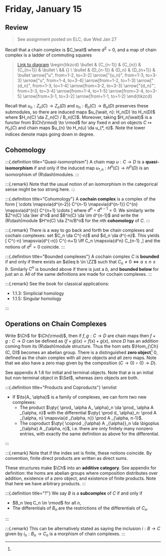 # Friday, January 15

## Review 

> See assignment posted on ELC, due Wed Jan 27

Recall that a chain complex is $C_\wait$ where $d^2 = 0$, and a map of chain complex is a ladder of commuting squares

> [Link to diagram](https://q.uiver.app/?q=WzAsMTEsWzEsMCwiQ197bi0xfSJdLFsyLDAsIkNfe259Il0sWzMsMCwiQ197bisxfSJdLFsyLDIsIkRfbiJdLFszLDIsIkRfe24rMX0iXSxbMSwyLCJEX3tuLTF9Il0sWzQsMCwiXFxidWxsZXQiXSxbNCwyLCJcXGJ1bGxldCJdLFswLDIsIlxcYnVsbGV0Il0sWzAsMCwiXFxidWxsZXQiXSxbMiwxXSxbMCw1LCJ1Il0sWzEsMywidV9uIl0sWzIsNCwidSJdLFswLDFdLFsxLDIsImRfbiJdLFs1LDNdLFszLDQsImRfbiIsMl0sWzIsNl0sWzQsN10sWzgsNV0sWzksMF1d)
\begin{tikzcd}
	\bullet & {C_{n-1}} & {C_{n}} & {C_{n+1}} & \bullet \\
	&& {} \\
	\bullet & {D_{n-1}} & {D_n} & {D_{n+1}} & \bullet
	\arrow["u", from=1-2, to=3-2]
	\arrow["{u_n}", from=1-3, to=3-3]
	\arrow["u", from=1-4, to=3-4]
	\arrow[from=1-2, to=1-3]
	\arrow["{d_n}", from=1-3, to=1-4]
	\arrow[from=3-2, to=3-3]
	\arrow["{d_n}"', from=3-3, to=3-4]
	\arrow[from=1-4, to=1-5]
	\arrow[from=3-4, to=3-5]
	\arrow[from=3-1, to=3-2]
	\arrow[from=1-1, to=1-2]
\end{tikzcd}

Recall that $u_n: Z_n(C) \to Z_n(D)$ and $u_n: B_n(C) \to B_n(D)$ preserves these submodules, so there are induced maps $u_{\wait, n}: H_n(D) \to H_n(D)$ where $H_n(C) \da Z_n(C) / B_n(C)$.
Moreover, taking $H_n(\wait)$ is a functor from $\Ch(\rmod) \to \rmod$ for any fixed $n$ and on objects $C\mapsto H_n(C)$ and chain maps $u_{n} \to H_n(u) \da u_{*, n}$.
Note the lower indices denote maps going down in degree.

## Cohomology


:::{.definition title="Quasi-isomorphism"}
A chain map $u:C\to D$ is a **quasi-isomorphism** if and only if the induced map $u_{*, n}: H^n(C) \to H^n(D)$ is an isomorphism of \(R\dash\)modules.
:::


:::{.remark}
Note that the usual notion of an isomorphism in the categorical sense might be too strong here.
:::


:::{.definition title="Cohomology"}
A **cochain complex** is a complex of the form
\[
\cdots 
\mapsvia{d^{n-2}}  C^{n-1}
\mapsvia{d^{n-1}}  C^{n}
\mapsvia{d^{n}}  C^{n+1}
\cdots
\]
where $d^n \circ d^{n-1} = 0$.
We similarly write $Z^n(C) \da \ker d^n$ and $B^n(C) \da \im d^{n-1}$ and write the \(R\dash\)module $H^n(C) \da Z^n/B^n$ for the $n$th **cohomology** of $C$.
:::


:::{.remark}
There is a way to go back and forth bw chain complexes and cochain complexes: set $C_n \da C^{-n}$ and $d_n \da d^{-n}$.
This yields 
\[
C^{-n} 
\mapsvia{d^{-n}} 
C^{-n+1} 
\iff C_n \mapsvia{d^n} C_{n-1}
,\]
and the notions of $d^2 = 0$ coincide.
:::


:::{.definition title="Bounded complexes"}
A cochain complex $C$ is **bounded** if and only if there exists an $a\leq b \in \ZZ$ such that $C_n \neq 0 \iff a\leq n \leq b$.
Similarly $C^n$ is bounded above if there is just a $b$, and **bounded below** for just an $a$.
All of the same definitions are made for cochain complexes.
:::



:::{.remark}
See the book for classical applications:

- 1.1.3: Simplicial homology
- 1.1.5: Singular homology

:::

## Operations on Chain Complexes

Write $\Ch$ for $\Ch(\rmod)$, then if $f,g: C\to D$ are chain maps then $f+g:C\to D$ can be defined as $(f+g)(x) = f(x) + g(x)$, since $D$ has an addition coming from its \(R\dash\)module structure.
Thus the hom sets $\Hom_{\Ch}(C, D)$ becomes an abelian group.
There is a distinguished **zero object**[^see_zero_objects]
$0$, defined as the chain complex with all zero objects and all zero maps.
Note that we also have a zero map given by the composition $(C \to 0) \circ (0\to D)$.

[^see_zero_objects]: 
See appendix A 1.6 for initial and terminal objects.
Note that $\emptyset$ is an initial but non-terminal object in $\Set$, whereas zero objects are both.


:::{.definition title="Products and Coproducts"}
\envlist

- If $\ts{A_ \alpha}$ is a family of complexes, we can form two new complexes:
  - The product $\qty{ \prod_ \alpha A_ \alpha}_n \da \prod_ \alpha A _{\alpha, n}$ with the differential $\qty{ \prod d_ \alpha}_n: \prod A _{\alpha, n} \mapsvia{d _{\alpha, n}} \prod A _{\alpha, n-1}$.
  - The coproduct $\qty{ \coprod _{\alpha} A _{\alpha}}_n \da \bigoplus _{\alpha} A _{\alpha, n}$, i.e. there are only finitely many nonzero entries, with exactly the same definition as above for the differential.

:::


:::{.remark}
Note that if the index set is finite, these notions coincide.
By convention, finite direct products are written as direct sums.

These structures make $\Ch$ into an **additive category**.
See appendix for definition: the homs are abelian groups where composition distributes over addition, existence of a zero object, and existence of finite products.
Note that here we have arbitrary products.
:::


:::{.definition title="?"}
We say $B$ is a **subcomplex** of $C$ if and only if 

- $B_n \leq C_n \in \rmod$ for all $n$,
- The differentials of $B_n$ are the restrictions of the differentials of $C_n$.

:::


:::{.remark}
This can be alternatively stated as saying the inclusion $i: B\to C$ given by $i_n: B_n \to C_n$ is a morphism of chain complexes.
:::






 


